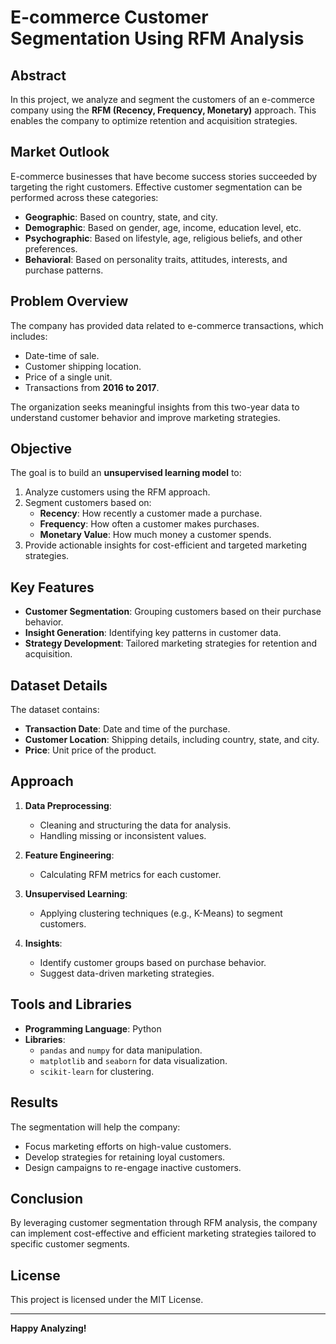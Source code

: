 # E-commerce Customer Segmentation Using RFM Analysis

## Abstract
In this project, we analyze and segment the customers of an e-commerce company using the **RFM (Recency, Frequency, Monetary)** approach. This enables the company to optimize retention and acquisition strategies.

## Market Outlook
E-commerce businesses that have become success stories succeeded by targeting the right customers. Effective customer segmentation can be performed across these categories:
- **Geographic**: Based on country, state, and city.
- **Demographic**: Based on gender, age, income, education level, etc.
- **Psychographic**: Based on lifestyle, age, religious beliefs, and other preferences.
- **Behavioral**: Based on personality traits, attitudes, interests, and purchase patterns.

## Problem Overview
The company has provided data related to e-commerce transactions, which includes:
- Date-time of sale.
- Customer shipping location.
- Price of a single unit.
- Transactions from **2016 to 2017**.

The organization seeks meaningful insights from this two-year data to understand customer behavior and improve marketing strategies.

## Objective
The goal is to build an **unsupervised learning model** to:
1. Analyze customers using the RFM approach.
2. Segment customers based on:
   - **Recency**: How recently a customer made a purchase.
   - **Frequency**: How often a customer makes purchases.
   - **Monetary Value**: How much money a customer spends.
3. Provide actionable insights for cost-efficient and targeted marketing strategies.

## Key Features
- **Customer Segmentation**: Grouping customers based on their purchase behavior.
- **Insight Generation**: Identifying key patterns in customer data.
- **Strategy Development**: Tailored marketing strategies for retention and acquisition.

## Dataset Details
The dataset contains:
- **Transaction Date**: Date and time of the purchase.
- **Customer Location**: Shipping details, including country, state, and city.
- **Price**: Unit price of the product.

## Approach
1. **Data Preprocessing**:
   - Cleaning and structuring the data for analysis.
   - Handling missing or inconsistent values.

2. **Feature Engineering**:
   - Calculating RFM metrics for each customer.

3. **Unsupervised Learning**:
   - Applying clustering techniques (e.g., K-Means) to segment customers.

4. **Insights**:
   - Identify customer groups based on purchase behavior.
   - Suggest data-driven marketing strategies.

## Tools and Libraries
- **Programming Language**: Python
- **Libraries**:
  - `pandas` and `numpy` for data manipulation.
  - `matplotlib` and `seaborn` for data visualization.
  - `scikit-learn` for clustering.

## Results
The segmentation will help the company:
- Focus marketing efforts on high-value customers.
- Develop strategies for retaining loyal customers.
- Design campaigns to re-engage inactive customers.

## Conclusion
By leveraging customer segmentation through RFM analysis, the company can implement cost-effective and efficient marketing strategies tailored to specific customer segments.

## License
This project is licensed under the MIT License.

---

**Happy Analyzing!**
